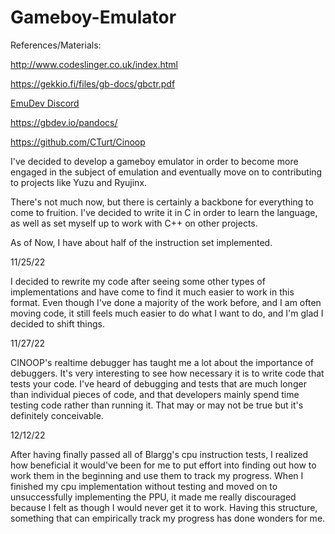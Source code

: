 # Gameboy-Emulator

References/Materials:

http://www.codeslinger.co.uk/index.html

https://gekkio.fi/files/gb-docs/gbctr.pdf

[EmuDev Discord](https://emudev.org/)

https://gbdev.io/pandocs/

https://github.com/CTurt/Cinoop


I've decided to develop a gameboy emulator in order to become more engaged in the subject of emulation and eventually move on to contributing to projects
like Yuzu and Ryujinx. 

There's not much now, but there is certainly a backbone for everything to come to fruition. 
I've decided to write it in C in order to learn the language, as well as set myself up to work with C++ on other projects. 

As of Now, I have about half of the instruction set implemented. 

11/25/22

I decided to rewrite my code after seeing some other types of implementations and have come to find it much easier to work in this format. 
Even though I've done a majority of the work before, and I am often moving code, it still feels much easier to do what I want to do, and I'm
glad I decided to shift things. 

11/27/22

CINOOP's realtime debugger has taught me a lot about the importance of debuggers. It's very interesting to see how necessary it is to write
code that tests your code. I've heard of debugging and tests that are much longer than individual pieces of code, and that developers mainly
spend time testing code rather than running it. That may or may not be true but it's definitely conceivable. 

12/12/22

After having finally passed all of Blargg's cpu instruction tests, I realized how beneficial it would've been for me to put effort into finding out how to work them in the beginning and use them to track  my progress. When I finished my cpu implementation without testing and moved on to unsuccessfully implementing the PPU, it made me really discouraged because I felt as though I would never get it to work. Having this structure, something that can empirically track my progress has done wonders for me. 

